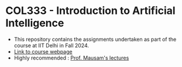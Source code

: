 # COL333 - Introduction to Artificial Intelligence
- This repository contains the assignments undertaken as part of the course at IIT Delhi in Fall 2024.
- [Link to course webpage](https://lily-molybdenum-65d.notion.site/COL333-COL671-Introduction-to-Artificial-Intelligence-1191ade548d442f2b4da46a6cbe32c4d)
- Highly recommended : [Prof. Mausam's lectures](https://youtube.com/playlist?list=PLEAYkSg4uSQ1p-HFim6-oc2n1ZNK6kWqG&si=lbZAksLDQ0fNovt3)

